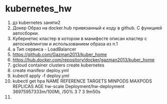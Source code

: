 # kubernetes_hw
1. дз kubernetes заняти2
2. Докер Образ на docker.hub привязанный к коду в github. С функцией автосборки.
3. Кубернетис кластер в котором в манифесте описан кластер с автоскейлингом и использованием образа из п.1
4. а Тип сервиса - LoadBalancer
5. https://github.com/Gazman2013/kuber_home
6. https://hub.docker.com/repository/docker/gazman2013/kuber_home
7. gcloud container clusters create kubernetes
8. create manifesr deploy.yml
9. kubectl apply -f deploy.yml
10. kubectl get hpa
NAME       REFERENCE                  TARGETS                             MINPODS   MAXPODS   REPLICAS   AGE
hw-scale   Deployment/hw-deployment   36975957333m/100Mi, <unknown>/50%   3         7         3          9m50s
11. 

